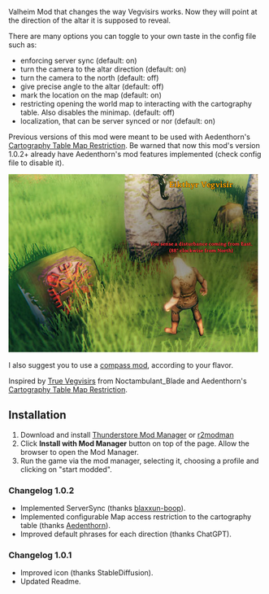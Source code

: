 Valheim Mod that changes the way Vegvisirs works. Now they will point at the direction of the altar it is supposed to reveal.

There are many options you can toggle to your own taste in the config file such as:
- enforcing server sync (default: on)
- turn the camera to the altar direction (default: on)
- turn the camera to the north (default: off)
- give precise angle to the altar (default: off)
- mark the location on the map (default: on)
- restricting opening the world map to interacting with the cartography table. Also disables the minimap. (default: off)
- localization, that can be server synced or nor (default: on)

Previous versions of this mod were meant to be used with Aedenthorn's <a href="https://www.nexusmods.com/valheim/mods/1739">Cartography Table Map Restriction</a>. 
Be warned that now this mod's version 1.0.2+ already have Aedenthorn's mod features implemented (check config file to disable it).

<img src="https://github.com/TwentyOneZ/Vegvisir_Directions/blob/main/vegvisir.jpg?raw=true">

I also suggest you to use a <a href="https://valheim.thunderstore.io/package/Fragnarok/ImmersiveCompass/">compass mod</a>, according to your flavor.

Inspired by <a href="https://valheim.thunderstore.io/package/Noctambulant_Blade/True_Vegvisirs/">True Vegvisirs</a> from Noctambulant_Blade and Aedenthorn's <a href="https://www.nexusmods.com/valheim/mods/1739">Cartography Table Map Restriction</a>.

<h2>Installation</h2>
<ol>
<li>Download and install <a href="https://www.overwolf.com/app/Thunderstore-Thunderstore_Mod_Manager">Thunderstore Mod Manager</a> or <a href="https://valheim.thunderstore.io/package/ebkr/r2modman/">r2modman</a></li>
<li>Click <strong>Install with Mod Manager</strong> button on top of the page. Allow the browser to open the Mod Manager.</li>
<li>Run the game via the mod manager, selecting it, choosing a profile and clicking on "start modded".</li>
</ol>

<h3>Changelog 1.0.2</h3>
<ul>
<li>Implemented ServerSync (thanks <a href="https://github.com/blaxxun-boop/ServerSync">blaxxun-boop</a>).</li>
<li>Implemented configurable Map access restriction to the cartography table (thanks <a href="https://www.nexusmods.com/valheim/mods/1739">Aedenthorn</a>).</li>
<li>Improved default phrases for each direction (thanks ChatGPT).</li>
</ul>

<h3>Changelog 1.0.1</h3>
<ul>
<li>Improved icon (thanks StableDiffusion).</li>
<li>Updated Readme.</li>
</ul>